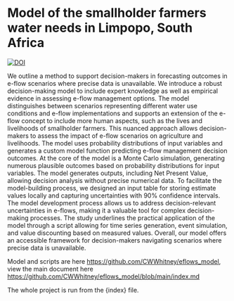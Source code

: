 # Model of the smallholder farmers water needs in Limpopo, South Africa

[![DOI](https://zenodo.org/badge/418386919.svg)](https://zenodo.org/doi/10.5281/zenodo.11077449)


We outline a method to support decision-makers in forecasting outcomes in e-flow scenarios where precise data is unavailable. We introduce a robust decision-making model to include expert knowledge as well as empirical evidence in assessing e-flow management options. The model distinguishes between scenarios representing different water use conditions and e-flow implementations and supports an extension of the e-flow concept to include more human aspects, such as the lives and livelihoods of smallholder farmers. This nuanced approach allows decision-makers to assess the impact of e-flow scenarios on agriculture and livelihoods. The model uses probability distributions of input variables and generates a custom model function predicting e-flow management decision outcomes. At the core of the model is a Monte Carlo simulation, generating numerous plausible outcomes based on probability distributions for input variables. The model generates outputs, including Net Present Value, allowing decision analysis without precise numerical data. To facilitate the model-building process, we designed an input table for storing estimate values locally and capturing uncertainties with 90% confidence intervals. The model development process allows us to address decision-relevant uncertainties in e-flows, making it a valuable tool for complex decision-making processes. The study underlines the practical application of the model through a script allowing for time series generation, event simulation, and value discounting based on measured values. Overall, our model offers an accessible framework for decision-makers navigating scenarios where precise data is unavailable.

Model and scripts are here https://github.com/CWWhitney/eflows_model, view the main document here https://github.com/CWWhitney/eflows_model/blob/main/index.md

The whole project is run from the {index} file. 
